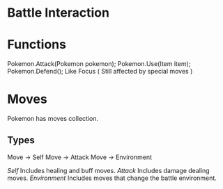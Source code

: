 Battle Interaction
==================


Functions
=============
Pokemon.Attack(Pokemon pokemon);
Pokemon.Use(Item item);
Pokemon.Defend(); Like Focus ( Still affected by special moves )

Moves
=====
Pokemon has moves collection.

Types
-----
Move -> Self
Move -> Attack
Move -> Environment

*Self* Includes healing and buff moves.
*Attack* Includes damage dealing moves.
*Environment* Includes moves that change the battle environment.
